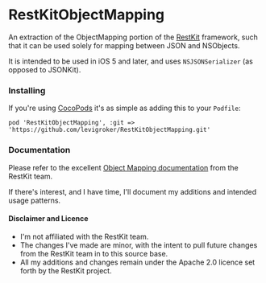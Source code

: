 RestKitObjectMapping
====================
An extraction of the ObjectMapping portion of the [RestKit](http://restkit.org) framework, such that it can be used solely for mapping between JSON and NSObjects.

It is intended to be used in iOS 5 and later, and uses `NSJSONSerializer` (as opposed to JSONKit).

### Installing

If you're using [CocoPods](http://cocopods.org) it's as simple as adding this to your `Podfile`:

	pod 'RestKitObjectMapping', :git => 'https://github.com/levigroker/RestKitObjectMapping.git'

### Documentation

Please refer to the excellent [Object Mapping documentation](https://github.com/RestKit/RestKit/wiki/Object-mapping) from the RestKit team.

If there's interest, and I have time, I'll document my additions and intended usage patterns.

#### Disclaimer and Licence

* I'm not affiliated with the RestKit team.
* The changes I've made are minor, with the intent to pull future changes from the RestKit team in to this source base.
* All my additions and changes remain under the Apache 2.0 licence set forth by the RestKit project.